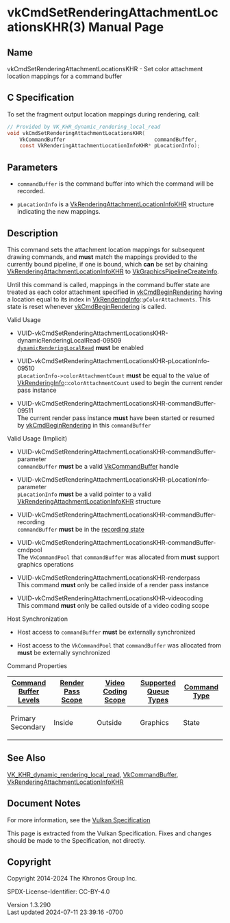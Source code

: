 # vkCmdSetRenderingAttachmentLocationsKHR(3) Manual Page

## Name

vkCmdSetRenderingAttachmentLocationsKHR - Set color attachment location
mappings for a command buffer



## <a href="#_c_specification" class="anchor"></a>C Specification

To set the fragment output location mappings during rendering, call:

``` c
// Provided by VK_KHR_dynamic_rendering_local_read
void vkCmdSetRenderingAttachmentLocationsKHR(
    VkCommandBuffer                             commandBuffer,
    const VkRenderingAttachmentLocationInfoKHR* pLocationInfo);
```

## <a href="#_parameters" class="anchor"></a>Parameters

- `commandBuffer` is the command buffer into which the command will be
  recorded.

- `pLocationInfo` is a
  [VkRenderingAttachmentLocationInfoKHR](https://registry.khronos.org/vulkan/specs/1.3-extensions/man/html/VkRenderingAttachmentLocationInfoKHR.html)
  structure indicating the new mappings.

## <a href="#_description" class="anchor"></a>Description

This command sets the attachment location mappings for subsequent
drawing commands, and **must** match the mappings provided to the
currently bound pipeline, if one is bound, which **can** be set by
chaining
[VkRenderingAttachmentLocationInfoKHR](https://registry.khronos.org/vulkan/specs/1.3-extensions/man/html/VkRenderingAttachmentLocationInfoKHR.html)
to [VkGraphicsPipelineCreateInfo](https://registry.khronos.org/vulkan/specs/1.3-extensions/man/html/VkGraphicsPipelineCreateInfo.html).

Until this command is called, mappings in the command buffer state are
treated as each color attachment specified in
[vkCmdBeginRendering](https://registry.khronos.org/vulkan/specs/1.3-extensions/man/html/vkCmdBeginRendering.html) having a location equal
to its index in
[VkRenderingInfo](https://registry.khronos.org/vulkan/specs/1.3-extensions/man/html/VkRenderingInfo.html)::`pColorAttachments`. This state
is reset whenever [vkCmdBeginRendering](https://registry.khronos.org/vulkan/specs/1.3-extensions/man/html/vkCmdBeginRendering.html) is
called.

Valid Usage

- <a
  href="#VUID-vkCmdSetRenderingAttachmentLocationsKHR-dynamicRenderingLocalRead-09509"
  id="VUID-vkCmdSetRenderingAttachmentLocationsKHR-dynamicRenderingLocalRead-09509"></a>
  VUID-vkCmdSetRenderingAttachmentLocationsKHR-dynamicRenderingLocalRead-09509  
  <a
  href="https://registry.khronos.org/vulkan/specs/1.3-extensions/html/vkspec.html#features-dynamicRenderingLocalRead"
  target="_blank"
  rel="noopener"><code>dynamicRenderingLocalRead</code></a> **must** be
  enabled

- <a
  href="#VUID-vkCmdSetRenderingAttachmentLocationsKHR-pLocationInfo-09510"
  id="VUID-vkCmdSetRenderingAttachmentLocationsKHR-pLocationInfo-09510"></a>
  VUID-vkCmdSetRenderingAttachmentLocationsKHR-pLocationInfo-09510  
  `pLocationInfo->colorAttachmentCount` **must** be equal to the value
  of [VkRenderingInfo](https://registry.khronos.org/vulkan/specs/1.3-extensions/man/html/VkRenderingInfo.html)::`colorAttachmentCount`
  used to begin the current render pass instance

- <a
  href="#VUID-vkCmdSetRenderingAttachmentLocationsKHR-commandBuffer-09511"
  id="VUID-vkCmdSetRenderingAttachmentLocationsKHR-commandBuffer-09511"></a>
  VUID-vkCmdSetRenderingAttachmentLocationsKHR-commandBuffer-09511  
  The current render pass instance **must** have been started or resumed
  by [vkCmdBeginRendering](https://registry.khronos.org/vulkan/specs/1.3-extensions/man/html/vkCmdBeginRendering.html) in this
  `commandBuffer`

Valid Usage (Implicit)

- <a
  href="#VUID-vkCmdSetRenderingAttachmentLocationsKHR-commandBuffer-parameter"
  id="VUID-vkCmdSetRenderingAttachmentLocationsKHR-commandBuffer-parameter"></a>
  VUID-vkCmdSetRenderingAttachmentLocationsKHR-commandBuffer-parameter  
  `commandBuffer` **must** be a valid
  [VkCommandBuffer](https://registry.khronos.org/vulkan/specs/1.3-extensions/man/html/VkCommandBuffer.html) handle

- <a
  href="#VUID-vkCmdSetRenderingAttachmentLocationsKHR-pLocationInfo-parameter"
  id="VUID-vkCmdSetRenderingAttachmentLocationsKHR-pLocationInfo-parameter"></a>
  VUID-vkCmdSetRenderingAttachmentLocationsKHR-pLocationInfo-parameter  
  `pLocationInfo` **must** be a valid pointer to a valid
  [VkRenderingAttachmentLocationInfoKHR](https://registry.khronos.org/vulkan/specs/1.3-extensions/man/html/VkRenderingAttachmentLocationInfoKHR.html)
  structure

- <a
  href="#VUID-vkCmdSetRenderingAttachmentLocationsKHR-commandBuffer-recording"
  id="VUID-vkCmdSetRenderingAttachmentLocationsKHR-commandBuffer-recording"></a>
  VUID-vkCmdSetRenderingAttachmentLocationsKHR-commandBuffer-recording  
  `commandBuffer` **must** be in the [recording
  state](#commandbuffers-lifecycle)

- <a
  href="#VUID-vkCmdSetRenderingAttachmentLocationsKHR-commandBuffer-cmdpool"
  id="VUID-vkCmdSetRenderingAttachmentLocationsKHR-commandBuffer-cmdpool"></a>
  VUID-vkCmdSetRenderingAttachmentLocationsKHR-commandBuffer-cmdpool  
  The `VkCommandPool` that `commandBuffer` was allocated from **must**
  support graphics operations

- <a href="#VUID-vkCmdSetRenderingAttachmentLocationsKHR-renderpass"
  id="VUID-vkCmdSetRenderingAttachmentLocationsKHR-renderpass"></a>
  VUID-vkCmdSetRenderingAttachmentLocationsKHR-renderpass  
  This command **must** only be called inside of a render pass instance

- <a href="#VUID-vkCmdSetRenderingAttachmentLocationsKHR-videocoding"
  id="VUID-vkCmdSetRenderingAttachmentLocationsKHR-videocoding"></a>
  VUID-vkCmdSetRenderingAttachmentLocationsKHR-videocoding  
  This command **must** only be called outside of a video coding scope

Host Synchronization

- Host access to `commandBuffer` **must** be externally synchronized

- Host access to the `VkCommandPool` that `commandBuffer` was allocated
  from **must** be externally synchronized

Command Properties

<table class="tableblock frame-all grid-all stretch">
<colgroup>
<col style="width: 20%" />
<col style="width: 20%" />
<col style="width: 20%" />
<col style="width: 20%" />
<col style="width: 20%" />
</colgroup>
<thead>
<tr>
<th class="tableblock halign-left valign-top"><a
href="#VkCommandBufferLevel">Command Buffer Levels</a></th>
<th class="tableblock halign-left valign-top"><a
href="#vkCmdBeginRenderPass">Render Pass Scope</a></th>
<th class="tableblock halign-left valign-top"><a
href="#vkCmdBeginVideoCodingKHR">Video Coding Scope</a></th>
<th class="tableblock halign-left valign-top"><a
href="#VkQueueFlagBits">Supported Queue Types</a></th>
<th class="tableblock halign-left valign-top"><a
href="#fundamentals-queueoperation-command-types">Command Type</a></th>
</tr>
</thead>
<tbody>
<tr>
<td class="tableblock halign-left valign-top"><p>Primary<br />
Secondary</p></td>
<td class="tableblock halign-left valign-top"><p>Inside</p></td>
<td class="tableblock halign-left valign-top"><p>Outside</p></td>
<td class="tableblock halign-left valign-top"><p>Graphics</p></td>
<td class="tableblock halign-left valign-top"><p>State</p></td>
</tr>
</tbody>
</table>

## <a href="#_see_also" class="anchor"></a>See Also

[VK_KHR_dynamic_rendering_local_read](https://registry.khronos.org/vulkan/specs/1.3-extensions/man/html/VK_KHR_dynamic_rendering_local_read.html),
[VkCommandBuffer](https://registry.khronos.org/vulkan/specs/1.3-extensions/man/html/VkCommandBuffer.html),
[VkRenderingAttachmentLocationInfoKHR](https://registry.khronos.org/vulkan/specs/1.3-extensions/man/html/VkRenderingAttachmentLocationInfoKHR.html)

## <a href="#_document_notes" class="anchor"></a>Document Notes

For more information, see the <a
href="https://registry.khronos.org/vulkan/specs/1.3-extensions/html/vkspec.html#vkCmdSetRenderingAttachmentLocationsKHR"
target="_blank" rel="noopener">Vulkan Specification</a>

This page is extracted from the Vulkan Specification. Fixes and changes
should be made to the Specification, not directly.

## <a href="#_copyright" class="anchor"></a>Copyright

Copyright 2014-2024 The Khronos Group Inc.

SPDX-License-Identifier: CC-BY-4.0

Version 1.3.290  
Last updated 2024-07-11 23:39:16 -0700

